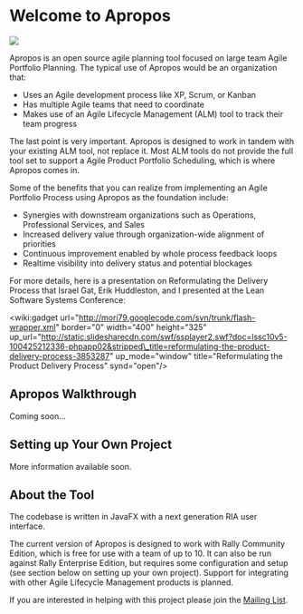 # Welcome to Apropos #

[![](http://steveonjava.com/wp-content/uploads/2009/10/webstartsmall2.gif)](http://jfxtras.org/apropos/community/Apropos.jnlp)

Apropos is an open source agile planning tool focused on large team Agile Portfolio Planning.  The typical use of Apropos would be an organization that:
  * Uses an Agile development process like XP, Scrum, or Kanban
  * Has multiple Agile teams that need to coordinate
  * Makes use of an Agile Lifecycle Management (ALM) tool to track their team progress

The last point is very important.  Apropos is designed to work in tandem with your existing ALM tool, not replace it.  Most ALM tools do not provide the full tool set to support a Agile Product Portfolio Scheduling, which is where Apropos comes in.

Some of the benefits that you can realize from implementing an Agile Portfolio Process using Apropos as the foundation include:
  * Synergies with downstream organizations such as Operations, Professional Services, and Sales
  * Increased delivery value through organization-wide alignment of priorities
  * Continuous improvement enabled by whole process feedback loops
  * Realtime visibility into delivery status and potential blockages

For more details, here is a presentation on Reformulating the Delivery Process that Israel Gat, Erik Huddleston, and I presented at the Lean Software Systems Conference:

<wiki:gadget url="http://mori79.googlecode.com/svn/trunk/flash-wrapper.xml" border="0" width="400" height="325" up\_url="http://static.slidesharecdn.com/swf/ssplayer2.swf?doc=lssc10v5-100425212336-phpapp02&stripped\_title=reformulating-the-product-delivery-process-3853287" up\_mode="window" title="Reformulating the Product Delivery Process" synd="open"/>

## Apropos Walkthrough ##

Coming soon...

## Setting up Your Own Project ##

More information available soon.

## About the Tool ##

The codebase is written in JavaFX with a next generation RIA user interface.

The current version of Apropos is designed to work with Rally Community Edition, which is free for use with a team of up to 10.  It can also be run against Rally Enterprise Edition, but requires some configuration and setup (see section below on setting up your own project).  Support for integrating with other Agile Lifecycle Management products is planned.

If you are interested in helping with this project please join the [Mailing List](http://groups.google.com/group/apropos-users).